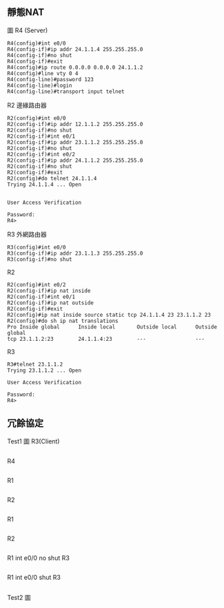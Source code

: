## 靜態NAT

圖
R4 (Server)
```
R4(config)#int e0/0
R4(config-if)#ip addr 24.1.1.4 255.255.255.0
R4(config-if)#no shut
R4(config-if)#exit
R4(config)#ip route 0.0.0.0 0.0.0.0 24.1.1.2
R4(config)#line vty 0 4
R4(config-line)#password 123
R4(config-line)#login
R4(config-line)#transport input telnet
```
R2 邊緣路由器
```
R2(config)#int e0/0
R2(config-if)#ip addr 12.1.1.2 255.255.255.0
R2(config-if)#no shut
R2(config-if)#int e0/1
R2(config-if)#ip addr 23.1.1.2 255.255.255.0
R2(config-if)#no shut
R2(config-if)#int e0/2
R2(config-if)#ip addr 24.1.1.2 255.255.255.0
R2(config-if)#no shut
R2(config-if)#exit
R2(config)#do telnet 24.1.1.4
Trying 24.1.1.4 ... Open


User Access Verification

Password:
R4>
```
R3 外網路由器
```
R3(config)#int e0/0
R3(config-if)#ip addr 23.1.1.3 255.255.255.0
R3(config-if)#no shut
```
R2
```
R2(config)#int e0/2
R2(config-if)#ip nat inside
R2(config-if)#int e0/1
R2(config-if)#ip nat outside
R2(config-if)#exit
R2(config)#ip nat inside source static tcp 24.1.1.4 23 23.1.1.2 23
R2(config)#do sh ip nat translations
Pro Inside global      Inside local       Outside local      Outside global
tcp 23.1.1.2:23        24.1.1.4:23        ---                ---
```
R3
```
R3#telnet 23.1.1.2
Trying 23.1.1.2 ... Open

User Access Verification

Password:
R4>
```

## 冗餘協定

Test1
圖
R3(Client)
```

```
R4
```

```
R1
```

```
R2
```

```
R1
```

```
R2
```

```
R1 int e0/0 no shut
R3
```

```
R1 int e0/0 shut
R3
```

```

Test2
圖

